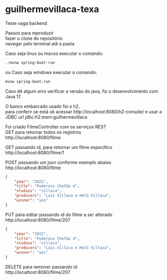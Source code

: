 # guilhermevillaca-texa
Teste vaga backend

Passos para reproduzir <br>
fazer o clone do repositório <br>
navegar pelo terminal até a pasta <br> 

Caso seja linux ou macos executar o comando:

```powershell
./mvnw spring-boot:run
```
ou 
Caso seja windows executar o comando:
```powershell
mvnw spring-boot:run
```

Caso dê algum erro verificar a versão do java, fiz o desenvolvimento com Java 17. <br> 


O banco embarcado usado foi o h2, <br> 
para conferir se está ok acessar http://localhost:8080/h2-console/ e usar a JDBC url jdbc:h2:mem:guilhermevillaca <br> 

Foi criado FilmeController com os serviços REST <br> 
GET para retornar todos os registros <br> 
http://localhost:8080/filme <br> 

GET passando id, para retornar um filme específico <br> 
http://localhost:8080/filme/1 <br> 

POST passando um json conforme exemplo abaixo <br> 
http://localhost:8080/filme
```json
{
    "year": "2022",
    "title": "Poderoso Chefão 4",
    "studios": "villaca",
    "producers": "Luís Villaca e Helô Villaca",
    "winner": "yes"
}
```

PUT para editar passando id do filme a ser alterado <br> 
http://localhost:8080/filme/207 <br> 
```json
{
    "year": "2022",
    "title": "Poderoso Chefão 4",
    "studios": "villaca",
    "producers": "Luís Villaca e Helô Villaca",
    "winner": "yes"
}
```

DELETE para remover passando id <br> 
http://localhost:8080/filme/207
